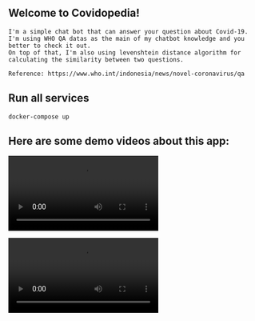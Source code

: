 ## Welcome to Covidopedia! 

```
I'm a simple chat bot that can answer your question about Covid-19.
I'm using WHO QA datas as the main of my chatbot knowledge and you better to check it out.
On top of that, I'm also using levenshtein distance algorithm for calculating the similarity between two questions.

Reference: https://www.who.int/indonesia/news/novel-coronavirus/qa
```

## Run all services

```
docker-compose up
```

## Here are some demo videos about this app:

![Demo-1](https://user-images.githubusercontent.com/49713438/147895739-6491d651-949d-4223-9220-60a47d4a6c16.mov)

![Demo-2](https://user-images.githubusercontent.com/49713438/147895754-2e4b78a6-3c26-4a38-a1dd-d8a102190092.mov)

